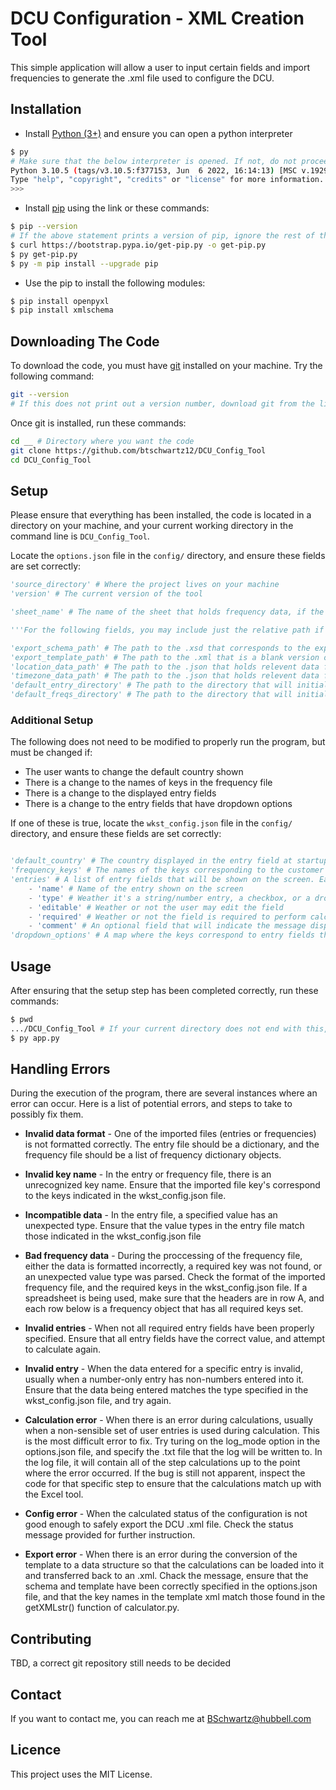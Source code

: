 # DCU Configuration - XML Creation Tool

This simple application will allow a user to input certain fields and import frequencies to generate the .xml file used to configure the DCU.

## **Installation**

- Install [Python (3+)](https://www.python.org/downloads/) and ensure you can open a python interpreter
```bash
$ py
# Make sure that the below interpreter is opened. If not, do not proceed and contact owner.
Python 3.10.5 (tags/v3.10.5:f377153, Jun  6 2022, 16:14:13) [MSC v.1929 64 bit (AMD64)] on win32
Type "help", "copyright", "credits" or "license" for more information.
>>> 
```
- Install [pip](https://pip.pypa.io/en/stable/) using the link or these commands:
```bash
$ pip --version
# If the above statement prints a version of pip, ignore the rest of the commands
$ curl https://bootstrap.pypa.io/get-pip.py -o get-pip.py
$ py get-pip.py
$ py -m pip install --upgrade pip
```
- Use the pip to install the following modules:

```bash
$ pip install openpyxl
$ pip install xmlschema
```

## **Downloading The Code**

To download the code, you must have [git](https://git-scm.com/download/win) installed on your machine. Try the following command:

```bash
git --version
# If this does not print out a version number, download git from the link above, then proceed
```

Once git is installed, run these commands:

```bash
cd __ # Directory where you want the code
git clone https://github.com/btschwartz12/DCU_Config_Tool
cd DCU_Config_Tool
```

## **Setup**

Please ensure that everything has been installed, the code is located in a directory on your machine, and your current working directory in the command line is `DCU_Config_Tool`.

Locate the `options.json` file in the  `config/` directory, and ensure these fields are set correctly:

```python
'source_directory' # Where the project lives on your machine
'version' # The current version of the tool

'sheet_name' # The name of the sheet that holds frequency data, if the user opts to load frequencies from an Excel workbook

'''For the following fields, you may include just the relative path if they are relative to the indicated source directory'''

'export_schema_path' # The path to the .xsd that corresponds to the exported DCU .xml
'export_template_path' # The path to the .xml that is a blank version of the exported DCU .xml
'location_data_path' # The path to the .json that holds relevent data for locations (city, state, country)
'timezone_data_path' # The path to the .json that holds relevent data for each time zone
'default_entry_directory' # The path to the directory that will initially be used by the user to find and load entry files
'default_freqs_directory' # The path to the directory that will initially be used by the user to find and load frequency files

```

### **Additional Setup** 

The following does not need to be modified to properly run the program, but must be changed if:

- The user wants to change the default country shown
- There is a change to the names of keys in the frequency file
- There is a change to the displayed entry fields
- There is a change to the entry fields that have dropdown options

If one of these is true, locate the `wkst_config.json` file in the  `config/` directory, and ensure these fields are set correctly:

```python

'default_country' # The country displayed in the entry field at startup
'frequency_keys' # The names of the keys corresponding to the customer name & id, frequency, and frequency use. If these are different in the frequency file that will be imported, change them here
'entries' # A list of entry fields that will be shown on the screen. Each entry field has the following properties:
    - 'name' # Name of the entry shown on the screen
    - 'type' # Weather it's a string/number entry, a checkbox, or a dropdown
    - 'editable' # Weather or not the user may edit the field
    - 'required' # Weather or not the field is required to perform calculations
    - 'comment' # An optional field that will indicate the message displayed if the user clicks on the entry's info button
'dropdown_options' # A map where the keys correspond to entry fields that have dropdown options, and values indicating what the dropdown options are. If the options are defined in another file, it is set to null.
```

## **Usage**

After ensuring that the setup step has been completed correctly, run these commands:

```bash
$ pwd
.../DCU_Config_Tool # If your current directory does not end with this, cd into that directory.
$ py app.py
```

## **Handling Errors**

During the execution of the program, there are several instances where an error can occur. Here is a list of potential errors, and steps to take to possibly fix them.

- **Invalid data format** - One of the imported files (entries or frequencies) is not formatted correctly. The entry file should be a dictionary, and the frequency file should be a list of frequency dictionary objects.

- **Invalid key name** - In the entry or frequency file, there is an unrecognized key name. Ensure that the imported file key's correspond to the keys indicated in the wkst_config.json file.

- **Incompatible data** - In the entry file, a specified value has an unexpected type. Ensure that the value types in the entry file match those indicated in the wkst_config.json file

- **Bad frequency data** - During the proccessing of the frequency file, either the data is formatted incorrectly, a required key was not found, or an unexpected value type was parsed. Check the format of the imported frequency file, and the required keys in the wkst_config.json file. If a spreadsheet is being used, make sure that the headers are in row A, and each row below is a frequency object that has all required keys set.

- **Invalid entries** - When not all required entry fields have been properly specified. Ensure that all entry fields have the correct value, and attempt to calculate again.

- **Invalid entry** - When the data entered for a specific entry is invalid, usually when a number-only entry has non-numbers entered into it. Ensure that the data being entered matches the type specified in the wkst_config.json file, and try again.

- **Calculation error** - When there is an error during calculations, usually when a non-sensible set of user entries is used during calculation. This is the most difficult error to fix. Try turing on the log_mode option in the options.json file, and specify the .txt file that the log will be written to. In the log file, it will contain all of the step calculations up to the point where the error occurred. If the bug is still not apparent, inspect the code for that specific step to ensure that the calculations match up with the Excel tool. 

- **Config error** - When the calculated status of the configuration is not good enough to safely export the DCU .xml file. Check the status message provided for further instruction.

- **Export error** - When there is an error during the conversion of the template to a data structure so that the calculations can be loaded into it and transferred back to an .xml. Chack the message, ensure that the schema and template have been correctly specified in the options.json file, and that the key names in the template xml match those found in the getXMLstr() function of calculator.py.

## **Contributing**

TBD, a correct git repository still needs to be decided

## **Contact**

If you want to contact me, you can reach me at BSchwartz@hubbell.com

## **Licence**

This project uses the MIT License.